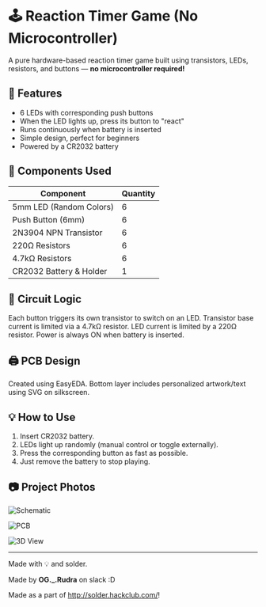 # 🕹️ Reaction Timer Game (No Microcontroller)

A pure hardware-based reaction timer game built using transistors, LEDs, resistors, and buttons — **no microcontroller required!**

## 🔧 Features
- 6 LEDs with corresponding push buttons
- When the LED lights up, press its button to "react"
- Runs continuously when battery is inserted
- Simple design, perfect for beginners
- Powered by a CR2032 battery

## 🧰 Components Used
| Component             | Quantity |
|-----------------------|----------|
| 5mm LED (Random Colors) | 6        |
| Push Button (6mm)     | 6        |
| 2N3904 NPN Transistor | 6        |
| 220Ω Resistors        | 6        |
| 4.7kΩ Resistors       | 6        |
| CR2032 Battery & Holder | 1      |

## 🔌 Circuit Logic
Each button triggers its own transistor to switch on an LED. Transistor base current is limited via a 4.7kΩ resistor. LED current is limited by a 220Ω resistor. Power is always ON when battery is inserted.

## 🖨️ PCB Design
Created using EasyEDA. Bottom layer includes personalized artwork/text using SVG on silkscreen.

## 💡 How to Use
1. Insert CR2032 battery.
2. LEDs light up randomly (manual control or toggle externally).
3. Press the corresponding button as fast as possible.
4. Just remove the battery to stop playing.

## 📷 Project Photos 

![Schematic](https://github.com/user-attachments/assets/a915138d-9e1f-4b7e-8db8-e8a6d5d0b0bf)

![PCB](https://github.com/user-attachments/assets/d8fdb0b4-f76a-4639-910c-2fbcdec67481)

![3D View](https://github.com/user-attachments/assets/6c143769-13f7-4366-a03b-b9763257ae6b)

---

Made with 💡 and solder.

Made by **OG._.Rudra** on slack :D

Made as a part of http://solder.hackclub.com/!

